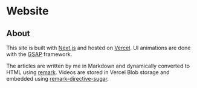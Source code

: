 # Website

## About

This site is built with [Next.js](https://nextjs.org/) and hosted on [Vercel](https://vercel.com/). UI animations are done with the [GSAP](https://gsap.com/) framework.

The articles are written by me in Markdown and dynamically converted to HTML using [remark](https://github.com/remarkjs/remark). Videos are stored in Vercel Blob storage and embedded using [remark-directive-sugar](https://github.com/lin-stephanie/remark-directive-sugar).